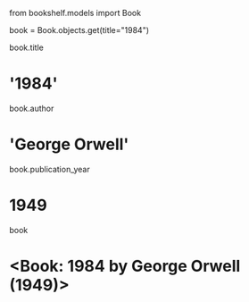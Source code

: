 from bookshelf.models import Book

book = Book.objects.get(title="1984")

book.title
# '1984'

book.author
# 'George Orwell'

book.publication_year
# 1949

book
# <Book: 1984 by George Orwell (1949)>
